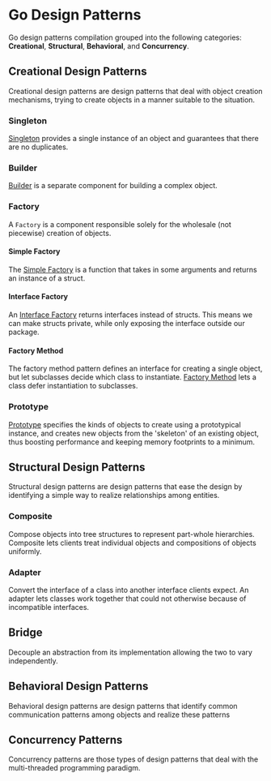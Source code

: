 # Go Design Patterns
Go design patterns compilation grouped into the following categories: **Creational**, **Structural**, **Behavioral**, and **Concurrency**.


## Creational Design Patterns
Creational design patterns are design patterns that deal with object creation mechanisms, trying to create objects in a manner suitable to the situation. 

### Singleton
[Singleton](./creational/singleton/) provides a single instance of an object and guarantees that there are no duplicates.

### Builder
[Builder](./creational/builder/) is a separate component for building a complex object.


### Factory
A `Factory` is a component responsible solely for the wholesale (not piecewise) creation of objects. 

#### Simple Factory
The [Simple Factory](./creational/factory/simple/) is a function that takes in some arguments and returns an instance of a struct.

#### Interface Factory
An [Interface Factory](./creational/factory/interface/)  returns interfaces instead of structs. This means we can make structs private, while only exposing the interface outside our package.

#### Factory Method

The factory method pattern defines an interface for creating a single object, but let subclasses decide which class to instantiate. [Factory Method](./creational/factory/method/) lets a class defer instantiation to subclasses.


### Prototype
[Prototype](./creational/prototype/) specifies the kinds of objects to create using a prototypical instance, and creates new objects from the 'skeleton' of an existing object, thus boosting performance and keeping memory footprints to a minimum.


## Structural Design Patterns
Structural design patterns are design patterns that ease the design by identifying a simple way to realize relationships among entities.

### Composite
Compose objects into tree structures to represent part-whole hierarchies. Composite lets clients treat individual objects and compositions of objects uniformly.

### Adapter
Convert the interface of a class into another interface clients expect. An adapter lets classes work together that could not otherwise because of incompatible interfaces.

## Bridge
Decouple an abstraction from its implementation allowing the two to vary independently.

## Behavioral Design Patterns
Behavioral design patterns are design patterns that identify common communication patterns among objects and realize these patterns

## Concurrency Patterns
Concurrency patterns are those types of design patterns that deal with the multi-threaded programming paradigm. 